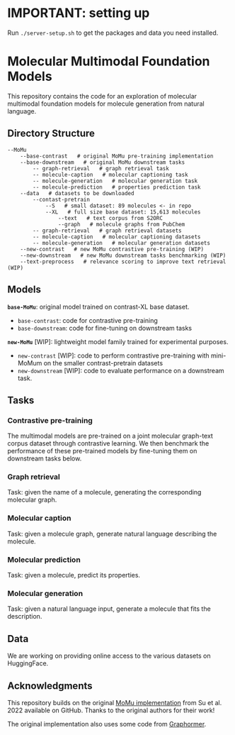 # IMPORTANT: setting up

Run `./server-setup.sh` to get the packages and data you need installed.

# Molecular Multimodal Foundation Models

This repository contains the code for an exploration of molecular multimodal foundation models for molecule generation from natural language.


## Directory Structure

```
--MoMu
	--base-contrast   # original MoMu pre-training implementation
	--base-downstream   # original MoMu downstream tasks
		-- graph-retrieval   # graph retrieval task
		-- molecule-caption   # molecular captioning task
		-- molecule-generation   # molecular generation task
		-- molecule-prediction   # properties prediction task
	--data   # datasets to be downloaded
  		--contast-pretrain
			--S   # small dataset: 89 molecules <- in repo
			--XL   # full size base dataset: 15,613 molecules
				--text   # text corpus from S2ORC
				--graph   # molecule graphs from PubChem
		-- graph-retrieval   # graph retrieval datasets
		-- molecule-caption   # molecular captioning datasets
		-- molecule-generation   # molecular generation datasets
	--new-contrast   # new MoMu contrastive pre-training (WIP)
	--new-downstream   # new MoMu downstream tasks benchmarking (WIP)
	--text-preprocess   # relevance scoring to improve text retrieval (WIP)
```

## Models

**`base-MoMu`**: original model trained on contrast-XL base dataset.
- `base-contrast`: code for contrastive pre-training
- `base-downstream`: code for fine-tuning on downstream tasks

**`new-MoMu`** [WIP]: lightweight model family trained for experimental purposes. 
- `new-contrast` [WIP]: code to perform contrastive pre-training with mini-MoMum on the smaller contrast-pretrain datasets
- `new-downstream` [WIP]: code to evaluate performance on a downstream task.


## Tasks

### Contrastive pre-training

The multimodal models are pre-trained on a joint molecular graph-text corpus dataset through contrastive learning.
We then benchmark the performance of these pre-trained models by fine-tuning them on downstream tasks below.

### Graph retrieval
Task: given the name of a molecule, generating the corresponding molecular graph.

### Molecular caption
Task: given a molecule graph, generate natural language describing the molecule.

### Molecular prediction
Task: given a molecule, predict its properties.

### Molecular generation
Task: given a natural language input, generate a molecule that fits the description.


## Data

We are working on providing online access to the various datasets on HuggingFace.


## Acknowledgments

This repository builds on the original [MoMu implementation](https://github.com/ddz16/MoMu/) from Su et al. 2022 available on GitHub. Thanks to the original authors for their work!

The original implementation also uses some code from [Graphormer](https://github.com/microsoft/Graphormer/).
